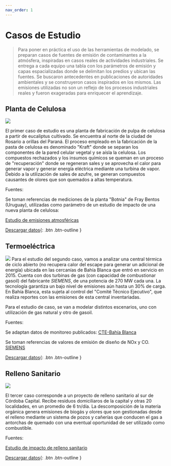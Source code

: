 ```yaml
---
nav_order: 1
---
```


# Casos de Estudio

> Para poner en práctica el uso de las herramientas de modelado, se preparan casos de fuentes de emisión de contaminantes a la atmósfera, inspiradas en casos reales de actividades industriales. Se entrega a cada equipo una tabla con los parámetros de emisión y capas espacializadas donde se delimitan los predios y ubican las fuentes. Se buscaron antecedentes en publicaciones de autoridades ambientales y se construyeron casos inspirados en los mismos. Las emisiones utilizadas no son un reflejo de los procesos industriales reales y fueron exageradas para enriquecer el aprendizaje.  

## Planta de Celulosa 

![](https://assets.iprofesional.com/cdn-cgi/image/w=880,f=webp/https://assets.iprofesional.com/assets/jpg/2021/06/517828.jpg)

El primer caso de estudio es una planta de fabricación de pulpa de celulosa a partir de eucaliptus cultivado. Se encuentra al norte de la ciudad de Rosario a orillas del Paraná. El proceso empleado en la fabricación de la pasta de celulosa es denominado "Kraft" donde se separan los componentes de la pared celular vegetal y se aísla la celulosa. Los compuestos rechazados y los insumos químicos se queman en un proceso de "recuperación" donde se regeneran sales y se aprovecha el calor para generar vapor y generar energía eléctrica mediante una turbina de vapor. Debido a la utilización de sales de azufre, se generan compuestos causantes de olores que son quemados a altas temperatura.




Fuentes:

Se toman referencias de mediciones de la planta "Botnia" de Fray Bentos (Uruguay), utilizadas como parámetro de un estudio de impacto de una nueva planta de celulosa:

[Estudio de emisiones atmosféricas](https://www.ambiente.gub.uy/oan/wp-content/uploads/2018/02/8.-Anexos-EsIA-Tomo-II.pdf)

[Descargar datos](/tps/archivos/CELULOSA/CELULOSA.zip){: .btn .btn-outline }


## Termoeléctrica
![](https://www.rafasa.com/resources/users-uploads/galleries/64/noticias/3435c378bb76d4357324dd7e69f3cd18.jpg)
Para el estudio del segundo caso, vamos a analizar una central térmica de ciclo abierto (no recupera calor del escape para generar un adicional de energía) ubicada en las cercanías de Bahía Blanca que entró en servicio en 2015. Cuenta con dos turbinas de gas (con capacidad de combustionar gasoil) del fabricante *SIEMENS*, de una potencia de 270 MW cada una. La tecnología garantiza un bajo nivel de emisiones aún hasta un 30% de carga. En Bahía Blanca, esta sujeta al control del "Comité Técnico Ejecutivo", que realiza reportes con las emisiones de esta central inventariadas.

Para el estudio de caso, se van a modelar distintos escenarios, uno con utilización de gas natural y otro de gasoil.

Fuentes:

Se adaptan datos de monitoreo publicados:
[CTE-Bahía Blanca](https://bahia.gob.ar/subidos/cte/informes2017/2017/2.2%20-%20Subprograma%20Control%20de%20Emisiones%20Gaseosas%20Industriales.pdf)

Se toman referencias de valores de emisión de diseño de NOx y CO.
[SIEMENS](https://www.siemens-energy.com/global/en/offerings/power-generation/gas-turbines/sgt6-5000f.html) 

[Descargar datos](/tps/archivos/TERMOELÉCTRICA/TERMOELE.zip){: .btn .btn-outline }


## Relleno Sanitario

![](https://www.lavoz.com.ar/resizer/vOcS07Olo0ydhFisoZdUnDIq5to=/1023x682/smart/cloudfront-us-east-1.images.arcpublishing.com/grupoclarin/L5AASZXB75EMPGF7ZQ6HJHTKKY.JPG)

El tercer caso corresponde a un proyecto de relleno sanitario al sur de Córdoba Capital. Recibe residuos domiciliaros de la capital y otras 20 localidades, en un promedio de 6 tn/día. La descomposición de la materia orgánica genera emisiones de biogás y olores que son gestionadas desde el relleno mediante un sistema de pozos y cañerías que conducen el gas a antorchas de quemado con una eventual oportunidad de ser utilizado como combustible.


Fuentes:

[Estudio de impacto de relleno sanitario](https://secretariadeambiente.cba.gov.ar/proyectosingresados/estudio-impacto-ambiental-ampliacion-del-predio-tratamiento-disposicion-final-residuos-solidos-urbanos-piedras-blancas/)


[Descargar datos](/tps/archivos/RELLENO_SANITARIO/RELLENO.zip){: .btn .btn-outline }

